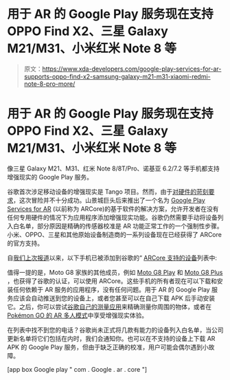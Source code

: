 # 用于 AR 的 Google Play 服务现在支持 OPPO Find X2、三星 Galaxy M21/M31、小米红米 Note 8 等

> 原文：<https://www.xda-developers.com/google-play-services-for-ar-supports-oppo-find-x2-samsung-galaxy-m21-m31-xiaomi-redmi-note-8-pro-more/>

# 用于 AR 的 Google Play 服务现在支持 OPPO Find X2、三星 Galaxy M21/M31、小米红米 Note 8 等

像三星 Galaxy M21、M31、红米 Note 8/8T/Pro、诺基亚 6.2/7.2 等手机都支持增强现实的 Google Play 服务。

谷歌首次涉足移动设备的增强现实是 Tango 项目。然而，由于[对硬件的苛刻要求](https://www.xda-developers.com/project-tango-comes-to-mobile-with-the-lenovo-phab-2-range/)，这次冒险并不十分成功。山景城巨头后来推出了一个名为 [Google Play Services for AR](https://www.xda-developers.com/google-play-services-for-ar-rog-phone-ii-redmi-k20-pro-xperia-5-realme-5-galaxy-a50s-a90-tab-s6/) (以前称为 ARCore)的基于软件的解决方案，允许开发者在没有任何专用硬件的情况下为应用程序添加增强现实功能。谷歌仍然需要手动将设备列入白名单，部分原因是精确的传感器校准是 AR 功能正常工作的一个强制性步骤。小米、OPPO、三星和其他原始设备制造商的一系列设备现在已经获得了 ARCore 的官方支持。

自[我们上次报道](https://www.xda-developers.com/google-play-services-for-ar-now-supportslg-v60-moto-g8-series-samsung-galaxy-s10-lite-note-10-more/)以来，以下手机已被添加到谷歌的“ [ARCore 支持的设备](https://developers.google.com/ar/discover/supported-devices)列表中:

值得一提的是，Moto G8 家族的其他成员，例如 [Moto G8 Play](https://forum.xda-developers.com/moto-g8-play) 和 [Moto G8 Plus](https://forum.xda-developers.com/moto-g8-plus) ，也获得了谷歌的认证，可以使用 ARCore。这些手机的所有者现在可以下载和安装任何依赖于 AR 服务的应用程序，没有任何问题。用于 AR 的 Google Play 服务应该会自动推送到您的设备上，或者您甚至可以在自己下载 APK 后手动安装它。之后，你可以尝试[谷歌自己的测量应用](https://www.xda-developers.com/measure-length-arcore-app/)来精确测量你周围的物体，或者在 [Pokémon GO 的 AR 多人模式](https://www.xda-developers.com/pokemon-go-buddy-adventure/)中享受增强现实体验。

在列表中找不到您的电话？谷歌尚未正式将几款有能力的设备列入白名单，当公司更新名单将它们包括在内时，我们会通知你。也可以在不支持的设备上下载 AR APK 的 Google Play 服务，但由于缺乏正确的校准，用户可能会偶尔遇到小故障。

[app box Google play " com . Google . ar . core "]